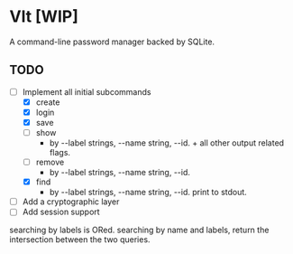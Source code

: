 # Vlt [WIP]
A command-line password manager backed by SQLite.

## TODO

- [ ] Implement all initial subcommands
  - [x] create
  - [x] login
  - [x] save
  - [ ] show
    - by --label strings, --name string, --id. + all other output related flags.
  - [ ] remove
    - by --label strings, --name string, --id.
  - [x] find
    - by --label strings, --name string, --id. print to stdout.
- [ ] Add a cryptographic layer
- [ ] Add session support

searching by labels is ORed.
searching by name and labels, return the intersection between the two queries.